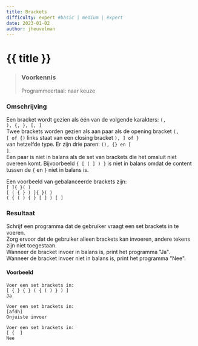 ```yaml
---
title: Brackets
difficulty: expert #basic | medium | expert
date: 2023-01-02
author: jheuvelman
---
```




# {{ title }}

> ### Voorkennis
> Programmeertaal: naar keuze

### Omschrijving
Een bracket wordt gezien als één van de volgende karakters: <code>(, ), {, }, [, ]</code>  
Twee brackets worden gezien als aan paar als de opening bracket <code>(, [ of {)</code> links staat van een closing bracket <code>), ] of } </code> van hetzelfde type. 
Er zijn drie paren: <code>(), {} en [ ]</code>.  
Een paar is niet in balans als de set van brackets die het omsluit niet overeen komt. Bijvoorbeeld <code>{ [ ( ] ) }</code> is niet in balans omdat de content tussen de <code>{</code> en <code>}</code> niet in balans is.

Een voorbeeld van gebalanceerde brackets zijn:  
<code>[ ]{ }( )</code>  
<code>[ ( { } ) ]{ }( )</code>  
<code>( { ( ) { } [ ] ) [ ]</code>

### Resultaat
Schrijf een programma dat de gebruiker vraagt een set brackets in te voeren.  
Zorg ervoor dat de gebruiker alleen brackets kan invoeren, andere tekens zijn niet toegestaan.  
Wanneer de bracket invoer in balans is, print het programma "Ja".  
Wanneer de bracket invoer niet in balans is, print het programma "Nee".

#### Voorbeeld
```shell
Voer een set brackets in: 
[ { } { } ( { ( ) } ) ] 
Ja 

Voer een set brackets in:
[afdh] 
Onjuiste invoer 

Voer een set brackets in: 
[ {  ] 
Nee
```